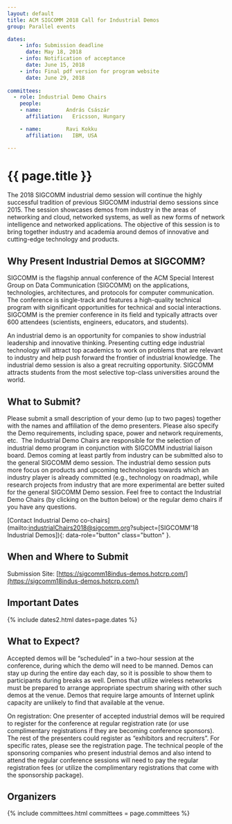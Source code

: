 ```yaml
---
layout: default
title: ACM SIGCOMM 2018 Call for Industrial Demos
group: Parallel events

dates:
    - info: Submission deadline
      date: May 18, 2018
    - info: Notification of acceptance
      date: June 15, 2018
    - info: Final pdf version for program website
      date: June 29, 2018
      
committees:
  - role: Industrial Demo Chairs
    people:
    - name:        András Császár
      affiliation:   Ericsson, Hungary

    - name:        Ravi Kokku
      affiliation:   IBM, USA

---
```


# {{ page.title }}

The 2018 SIGCOMM industrial demo session will continue the highly successful tradition of previous SIGCOMM industrial demo sessions since 2015. The session showcases demos from industry in the areas of networking and cloud, networked systems, as well as new forms of network intelligence and networked applications. The objective of this session is to bring together industry and academia around demos of innovative and cutting-edge technology and products.

## Why Present Industrial Demos at SIGCOMM?
SIGCOMM is the flagship annual conference of the ACM Special Interest Group on Data Communication (SIGCOMM) on the applications, technologies, architectures, and protocols for computer communication. The conference is single-track and features a high-quality technical program with significant opportunities for technical and social interactions. SIGCOMM is the premier conference in its field and typically attracts over 600 attendees (scientists, engineers, educators, and students).

An industrial demo is an opportunity for companies to show industrial leadership and innovative thinking. Presenting cutting edge industrial technology will attract top academics to work on problems that are relevant to industry and help push forward the frontier of industrial knowledge. The industrial demo session is also a great recruiting opportunity. SIGCOMM attracts students from the most selective top-class universities around the world.

## What to Submit?

Please submit a small description of your demo (up to two pages) together with the names and affiliation of the demo presenters. Please also specify the Demo requirements, including space, power and network requirements, etc.  The Industrial Demo Chairs are responsible for the selection of industrial demo program in conjunction with SIGCOMM industrial liaison board.
Demos coming at least partly from industry can be submitted also to the general SIGCOMM demo session. The industrial demo session puts more focus on products and upcoming technologies towards which an industry player is already committed (e.g., technology on roadmap), while research projects from industry that are more experimental are better suited for the general SIGCOMM Demo session. Feel free to contact the Industrial Demo Chairs (by clicking on the button below) or the regular demo chairs if you have any questions.

[Contact Industrial Demo co-chairs](mailto:industrialChairs2018@sigcomm.org?subject=[SIGCOMM'18 Industrial Demos]){: data-role="button" class="button" }.

## When and Where to Submit
Submission Site: [https://sigcomm18indus-demos.hotcrp.com/](https://sigcomm18indus-demos.hotcrp.com/)

## <i class="fa fa-calendar"></i> Important Dates

{% include dates2.html dates=page.dates %}

## What to Expect?

Accepted demos will be “scheduled” in a two-hour session at the conference, during which the demo will need to be manned. Demos can stay up during the entire day each day, so it is possible to show them to participants during breaks as well. Demos that utilize wireless networks must be prepared to arrange appropriate spectrum sharing with other such demos at the venue. Demos that require large amounts of Internet uplink capacity are unlikely to find that available at the venue. 

On registration: One presenter of accepted industrial demos will be required to register for the conference at regular registration rate (or use complimentary registrations if they are becoming conference sponsors). The rest of the presenters could register as “exhibitors and recruiters”. For specific rates, please see the registration page. The technical people of the sponsoring companies who present industrial demos and also intend to attend the regular conference sessions will need to pay the regular registration fees (or utilize the complimentary registrations that come with the sponsorship package). 


## Organizers

{% include committees.html committees = page.committees %}
